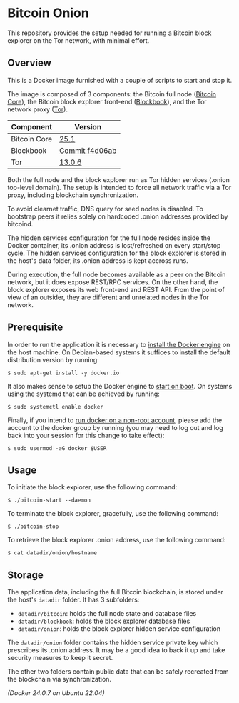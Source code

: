 # Bitcoin Onion

This repository provides the setup needed for running a Bitcoin block explorer
on the Tor network, with minimal effort.

## Overview

This is a Docker image furnished with a couple of scripts to start and stop it.

The image is composed of 3 components: the Bitcoin full node ([Bitcoin Core](https://bitcoincore.org/)),
the Bitcoin block explorer front-end ([Blockbook](https://trezor.io/learn/a/trezor-blockbook-explorer)),
and the Tor network proxy ([Tor](https://www.torproject.org/)).

| Component    | Version                                                                                                                     |
| ------------ | --------------------------------------------------------------------------------------------------------------------------- |
| Bitcoin Core | [25.1](https://bitcoincore.org/bin/bitcoin-core-25.1/bitcoin-25.1-x86_64-linux-gnu.tar.gz)                                  |
| Blockbook    | [Commit f4d06ab](ttps://github.com/trezor/blockbook.git)                                                                    |
| Tor          | [13.0.6](https://archive.torproject.org/tor-package-archive/torbrowser/13.0.6/tor-expert-bundle-linux-x86_64-13.0.6.tar.gz) |

Both the full node and the block explorer run as Tor hidden services (.onion
top-level domain). The setup is intended to force all network traffic
via a Tor proxy, including blockchain synchronization.

To avoid clearnet traffic, DNS query for seed nodes is disabled. To bootstrap
peers it relies solely on hardcoded .onion addresses provided by bitcoind.

The hidden services configuration for the full node resides inside the Docker
container, its .onion address is lost/refreshed on every start/stop cycle.
The hidden services configuration for the block explorer is stored in the
host's data folder, its .onion address is kept accross runs.

During execution, the full node becomes available as a peer on the Bitcoin
network, but it does expose REST/RPC services. On the other hand, the block
explorer exposes its web front-end and REST API. From the point of view of
an outsider, they are different and unrelated nodes in the Tor network.

## Prerequisite

In order to run the application it is necessary to
[install the Docker engine](https://docs.docker.com/engine/install/)
on the host machine. On Debian-based systems it suffices to install the
default distribution version by running:

    $ sudo apt-get install -y docker.io

It also makes sense to setup the Docker engine to
[start on boot](https://docker-docs.uclv.cu/engine/install/linux-postinstall/#configure-docker-to-start-on-boot).
On systems using the systemd that can be achieved by running:

    $ sudo systemctl enable docker

Finally, if you intend to [run docker on a non-root account](https://docker-docs.uclv.cu/engine/install/linux-postinstall/#manage-docker-as-a-non-root-user),
please add the account to the docker group by running (you may need to log out
and log back into your session for this change to take effect):

    $ sudo usermod -aG docker $USER

## Usage

To initiate the block explorer, use the following command:

    $ ./bitcoin-start --daemon

To terminate the block explorer, gracefully, use the following command:

    $ ./bitcoin-stop

To retrieve the block explorer .onion address, use the following command:

    $ cat datadir/onion/hostname

## Storage

The application data, including the full Bitcoin blockchain, is stored
under the host's `datadir` folder. It has 3 subfolders:

- `datadir/bitcoin`: holds the full node state and database files
- `datadir/blockbook`: holds the block explorer database files
- `datadir/onion`: holds the block explorer hidden service configuration

The `datadir/onion` folder contains the hidden service private key which
prescribes its .onion address. It may be a good idea to back it up and take
security measures to keep it secret.

The other two folders contain public data that can be safely recreated from the
blockchain via synchronization.

_(Docker 24.0.7 on Ubuntu 22.04)_
